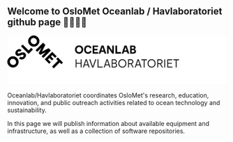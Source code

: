 ## Welcome to OsloMet Oceanlab / Havlaboratoriet github page 🌊🌊🌊🌊 

<img src="https://github.com/OsloMet-OceanLab/.github/blob/main/profile/Oceanlab_alternativ.png" >

Oceanlab/Havlaboratoriet coordinates OsloMet's research, education, innovation, and public outreach activities related to ocean technology and sustainability.

In this page we will publish information about available equipment and infrastructure, as well as a collection of software repositories.


<!--

**Here are some ideas to get you started:**

🙋‍♀️ A short introduction - what is your organization all about?
🌈 Contribution guidelines - how can the community get involved?
👩‍💻 Useful resources - where can the community find your docs? Is there anything else the community should know?
🍿 Fun facts - what does your team eat for breakfast?
🧙 Remember, you can do mighty things with the power of [Markdown](https://docs.github.com/github/writing-on-github/getting-started-with-writing-and-formatting-on-github/basic-writing-and-formatting-syntax)
-->
